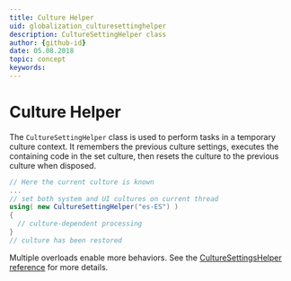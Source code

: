 ```yaml
---
title: Culture Helper
uid: globalization_culturesettinghelper
description: CultureSettingHelper class
author: {github-id}
date: 05.08.2018
topic: concept
keywords:
---
```


# Culture Helper

The `CultureSettingHelper` class is used to perform tasks in a temporary culture context. It remembers the previous culture settings, executes the containing code in the set culture, then resets the culture to the previous culture when disposed.

```csharp
// Here the current culture is known
...
// set both system and UI cultures on current thread
using( new CultureSettingHelper("es-ES") )
{
  // culture-dependent processing
}
// culture has been restored
```

Multiple overloads enable more behaviors. See the [CultureSettingsHelper reference][1] for more details.

<!-- Referenced links -->
[1]: <xref:SuperOffice.Globalization.CultureSettingHelper>
